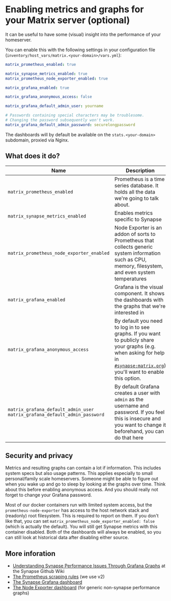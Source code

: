 # Enabling metrics and graphs for your Matrix server (optional)

It can be useful to have some (visual) insight into the performance of your homeserver.

You can enable this with the following settings in your configuration file (`inventory/host_vars/matrix.<your-domain>/vars.yml`):

```yaml
matrix_prometheus_enabled: true

matrix_synapse_metrics_enabled: true
matrix_prometheus_node_exporter_enabled: true

matrix_grafana_enabled: true

matrix_grafana_anonymous_access: false

matrix_grafana_default_admin_user: yourname

# Passwords containing special characters may be troublesome.
# Changing the password subsequently won't work.
matrix_grafana_default_admin_password: securelongpassword
```

The dashboards will by default be available on the `stats.<your-domain>` subdomain, proxied via Nginx.

## What does it do?

Name | Description
-----|----------
`matrix_prometheus_enabled`|Prometheus is a time series database. It holds all the data we're going to talk about.
`matrix_synapse_metrics_enabled`|Enables metrics specific to Synapse
`matrix_prometheus_node_exporter_enabled`|Node Exporter is an addon of sorts to Prometheus that collects generic system information such as CPU, memory, filesystem, and even system temperatures
`matrix_grafana_enabled`|Grafana is the visual component. It shows the dashboards with the graphs that we're interested in
`matrix_grafana_anonymous_access`|By default you need to log in to see graphs. If you want to publicly share your graphs (e.g. when asking for help in [`#synapse:matrix.org`](https://matrix.to/#/#synapse:matrix.org?via=matrix.org&via=privacytools.io&via=mozilla.org)) you'll want to enable this option.
`matrix_grafana_default_admin_user`<br>`matrix_grafana_default_admin_password`|By default Grafana creates a user with `admin` as the username and password. If you feel this is insecure and you want to change it beforehand, you can do that here

## Security and privacy

Metrics and resulting graphs can contain a lot if information. This includes system specs but also usage patterns. This applies especially to small personal/family scale homeservers. Someone might be able to figure out when you wake up and go to sleep by looking at the graphs over time. Think about this before enabling anonymous access. And you should really not forget to change your Grafana password.

Most of our docker containers run with limited system access, but the `prometheus-node-exporter` has access to the host network stack and (readonly) root filesystem. This is required to report on them. If you don't like that, you can set `matrix_prometheus_node_exporter_enabled: false` (which is actually the default). You will still get Synapse metrics with this container disabled. Both of the dashboards will always be enabled, so you can still look at historical data after disabling either source.

## More inforation

- [Understanding Synapse Performance Issues Through Grafana Graphs](https://github.com/matrix-org/synapse/wiki/Understanding-Synapse-Performance-Issues-Through-Grafana-Graphs) at the Synapse Github Wiki
- [The Prometheus scraping rules](https://github.com/matrix-org/synapse/tree/master/contrib/prometheus) (we use v2)
- [The Synapse Grafana dashboard](https://github.com/matrix-org/synapse/tree/master/contrib/grafana)
- [The Node Exporter dashboard](https://github.com/rfrail3/grafana-dashboards) (for generic non-synapse performance graphs)

